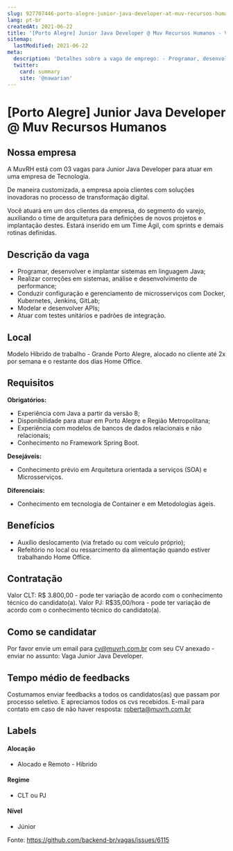 ```yaml
---
slug: 927707446-porto-alegre-junior-java-developer-at-muv-recursos-humanos
lang: pt-br
createdAt: 2021-06-22
title: '[Porto Alegre] Junior Java Developer @ Muv Recursos Humanos - Vaga de Emprego'
sitemap:
  lastModified: 2021-06-22
meta:
  description: 'Detalhes sobre a vaga de emprego: - Programar, desenvolver e implantar sistemas em linguagem Java; - Realizar correções em sistemas, análise e desenvolvimento de performance; - Conduzir configuração e gerenciamento de microsserviços com Docker, Kubernetes, Jenkins, GitLab; - Modelar e desenvolver APIs; - Atuar com testes unitários e padrões de integração.'
  twitter:
    card: summary
    site: '@nawarian'
---
```


# [Porto Alegre] Junior Java Developer @ Muv Recursos Humanos

<!--
==================================================
Caso a vaga for remoto durante a pandemia informar no texto "Remoto durante o covid"
==================================================
-->
<!-- 
==================================================
POR FAVOR, SÓ POSTE SE A VAGA FOR PARA BACK-END!

Não faça distinção de gênero no título da vaga.

Use: "Back-End Developer" ao invés de 
"Desenvolvedor Back-End" \o/

Exemplo: `[São Paulo] Back-End Developer @ NOME DA EMPRESA`
==================================================
-->
<!--
==================================================
Caso a vaga for remoto durante a pandemia deixar a linha abaixo
==================================================
-->
>

## Nossa empresa

A MuvRH está com 03 vagas para Junior Java Developer para atuar em uma empresa de Tecnologia. 

De maneira customizada, a empresa apoia clientes com soluções inovadoras no processo de transformação digital.

Você atuará em um dos clientes da empresa, do segmento do varejo, auxiliando o time de arquitetura para definições de novos projetos e implantação destes. Estará inserido em um Time Ágil, com sprints e demais rotinas definidas.

## Descrição da vaga

- Programar, desenvolver e implantar sistemas em linguagem Java;
- Realizar correções em sistemas, análise e desenvolvimento de performance;
- Conduzir configuração e gerenciamento de microsserviços com Docker, Kubernetes, Jenkins, GitLab;
- Modelar e desenvolver APIs;
- Atuar com testes unitários e padrões de integração.

## Local

Modelo Híbrido de trabalho - Grande Porto Alegre, alocado no cliente até 2x por semana e o restante dos dias Home Office.

## Requisitos

**Obrigatórios:**
- Experiência com Java a partir da versão 8;
- Disponibilidade para atuar em Porto Alegre e Região Metropolitana;
- Experiência com modelos de bancos de dados relacionais e não relacionais;
- Conhecimento no Framework Spring Boot.

**Desejáveis:**
- Conhecimento prévio em Arquitetura orientada a serviços (SOA) e Microsserviços.

**Diferenciais:**
- Conhecimento em tecnologia de Container e em Metodologias ágeis.

## Benefícios

- Auxílio deslocamento (via fretado ou com veículo próprio);
- Refeitório no local ou ressarcimento da alimentação quando estiver trabalhando Home Office.

## Contratação

Valor CLT: R$ 3.800,00 - pode ter variação de acordo com o conhecimento técnico do candidato(a).
Valor PJ: R$35,00/hora  - pode ter variação de acordo com o conhecimento técnico do candidato(a).

## Como se candidatar

Por favor envie um email para cv@muvrh.com.br com seu CV anexado - enviar no assunto: Vaga Junior Java Developer.

## Tempo médio de feedbacks

Costumamos enviar feedbacks a todos os candidatos(as) que passam por processo seletivo. E apreciamos todos os cvs recebidos. E-mail para contato em caso de não haver resposta: roberta@muvrh.com.br

## Labels
<!-- retire os labels que não fazem sentido à vaga -->

#### Alocação
- Alocado e Remoto - Híbrido

#### Regime
- CLT ou PJ

#### Nível
- Júnior




Fonte: https://github.com/backend-br/vagas/issues/6115